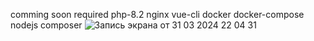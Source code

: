 comming soon
required php-8.2 nginx vue-cli docker docker-compose nodejs composer
![Запись экрана от 31 03 2024 22 04 31](https://github.com/RecountsXxx/webshop_laravel/assets/107986811/bc5c6087-f0a7-4b9d-8c0f-7231c25f2a66)

